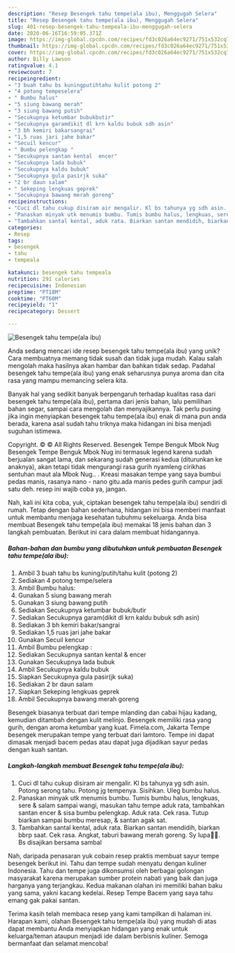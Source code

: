 ```yaml
---
description: "Resep Besengek tahu tempe(ala ibu), Menggugah Selera"
title: "Resep Besengek tahu tempe(ala ibu), Menggugah Selera"
slug: 401-resep-besengek-tahu-tempeala-ibu-menggugah-selera
date: 2020-06-16T16:59:05.371Z
image: https://img-global.cpcdn.com/recipes/fd3c026a64ec9271/751x532cq70/besengek-tahu-tempeala-ibu-foto-resep-utama.jpg
thumbnail: https://img-global.cpcdn.com/recipes/fd3c026a64ec9271/751x532cq70/besengek-tahu-tempeala-ibu-foto-resep-utama.jpg
cover: https://img-global.cpcdn.com/recipes/fd3c026a64ec9271/751x532cq70/besengek-tahu-tempeala-ibu-foto-resep-utama.jpg
author: Billy Lawson
ratingvalue: 4.1
reviewcount: 7
recipeingredient:
- "3 buah tahu bs kuningputihtahu kulit potong 2"
- "4 potong tempeselera"
- " Bumbu halus"
- "5 siung bawang merah"
- "3 siung bawang putih"
- "Secukupnya ketumbar bubukbutir"
- "Secukupnya garamdikit dl krn kaldu bubuk sdh asin"
- "3 bh kemiri bakarsangrai"
- "1,5 ruas jari jahe bakar"
- "Secuil kencur"
- " Bumbu pelengkap "
- "Secukupnya santan kental  encer"
- "Secukupnya lada bubuk"
- "Secukupnya kaldu bubuk"
- "Secukupnya gula pasirjk suka"
- "2 br daun salam"
- " Sekeping lengkuas geprek"
- "Secukupnya bawang merah goreng"
recipeinstructions:
- "Cuci dl tahu cukup disiram air mengalir. Kl bs tahunya yg sdh asin. Potong serong tahu. Potong jg tempenya. Sisihkan. Uleg bumbu halus."
- "Panaskan minyak utk menumis bumbu. Tumis bumbu halus, lengkuas, sere &amp; salam sampai wangi, masukan tahu tempe aduk rata, tambahkan santan encer &amp; sisa bumbu pelengkap. Aduk rata. Cek rasa. Tutup biarkan sampai bumbu meresap, &amp; santan agak sat."
- "Tambahkan santal kental, aduk rata. Biarkan santan mendidih, biarkan bbrp saat. Cek rasa. Angkat, taburi bawang merah goreng. Sy lupa🤭😃. Bs disajikan bersama sambal"
categories:
- Resep
tags:
- besengek
- tahu
- tempeala

katakunci: besengek tahu tempeala 
nutrition: 291 calories
recipecuisine: Indonesian
preptime: "PT18M"
cooktime: "PT60M"
recipeyield: "1"
recipecategory: Dessert

---
```



![Besengek tahu tempe(ala ibu)](https://img-global.cpcdn.com/recipes/fd3c026a64ec9271/751x532cq70/besengek-tahu-tempeala-ibu-foto-resep-utama.jpg)

Anda sedang mencari ide resep besengek tahu tempe(ala ibu) yang unik? Cara membuatnya memang tidak susah dan tidak juga mudah. Kalau salah mengolah maka hasilnya akan hambar dan bahkan tidak sedap. Padahal besengek tahu tempe(ala ibu) yang enak seharusnya punya aroma dan cita rasa yang mampu memancing selera kita.

Banyak hal yang sedikit banyak berpengaruh terhadap kualitas rasa dari besengek tahu tempe(ala ibu), pertama dari jenis bahan, lalu pemilihan bahan segar, sampai cara mengolah dan menyajikannya. Tak perlu pusing jika ingin menyiapkan besengek tahu tempe(ala ibu) enak di mana pun anda berada, karena asal sudah tahu triknya maka hidangan ini bisa menjadi suguhan istimewa.

Copyright. © © All Rights Reserved. Besengek Tempe Benguk Mbok Nug Besengek Tempe Benguk Mbok Nug ini termasuk legend karena sudah berjualan sangat lama, dan sekarang sudah generasi kedua (diturunkan ke anaknya), akan tetapi tidak mengurangi rasa gurih nyamleng cirikhas sentuhan maut ala Mbok Nug.. . Kreasi masakan tempe yang saya bumbui pedas manis, rasanya nano - nano gitu.ada manis pedes gurih campur jadi satu deh. resep ini wajib coba ya, jangan.


Nah, kali ini kita coba, yuk, ciptakan besengek tahu tempe(ala ibu) sendiri di rumah. Tetap dengan bahan sederhana, hidangan ini bisa memberi manfaat untuk membantu menjaga kesehatan tubuhmu sekeluarga. Anda bisa membuat Besengek tahu tempe(ala ibu) memakai 18 jenis bahan dan 3 langkah pembuatan. Berikut ini cara dalam membuat hidangannya.

<!--inarticleads1-->

##### Bahan-bahan dan bumbu yang dibutuhkan untuk pembuatan Besengek tahu tempe(ala ibu):

1. Ambil 3 buah tahu bs kuning/putih/tahu kulit (potong 2)
1. Sediakan 4 potong tempe/selera
1. Ambil  Bumbu halus:
1. Gunakan 5 siung bawang merah
1. Gunakan 3 siung bawang putih
1. Sediakan Secukupnya ketumbar bubuk/butir
1. Sediakan Secukupnya garam(dikit dl krn kaldu bubuk sdh asin)
1. Sediakan 3 bh kemiri bakar/sangrai
1. Sediakan 1,5 ruas jari jahe bakar
1. Gunakan Secuil kencur
1. Ambil  Bumbu pelengkap :
1. Sediakan Secukupnya santan kental &amp; encer
1. Gunakan Secukupnya lada bubuk
1. Ambil Secukupnya kaldu bubuk
1. Siapkan Secukupnya gula pasir(jk suka)
1. Sediakan 2 br daun salam
1. Siapkan  Sekeping lengkuas geprek
1. Ambil Secukupnya bawang merah goreng


Besengek biasanya terbuat dari tempe mlanding dan cabai hijau kadang, kemudian ditambah dengan kulit melinjo. Besengek memiliki rasa yang gurih, dengan aroma ketumbar yang kuat. Fimela.com, Jakarta Tempe besengek merupakan tempe yang terbuat dari lamtoro. Tempe ini dapat dimasak menjadi bacem pedas atau dapat juga dijadikan sayur pedas dengan kuah santan. 

<!--inarticleads2-->

##### Langkah-langkah membuat Besengek tahu tempe(ala ibu):

1. Cuci dl tahu cukup disiram air mengalir. Kl bs tahunya yg sdh asin. Potong serong tahu. Potong jg tempenya. Sisihkan. Uleg bumbu halus.
1. Panaskan minyak utk menumis bumbu. Tumis bumbu halus, lengkuas, sere &amp; salam sampai wangi, masukan tahu tempe aduk rata, tambahkan santan encer &amp; sisa bumbu pelengkap. Aduk rata. Cek rasa. Tutup biarkan sampai bumbu meresap, &amp; santan agak sat.
1. Tambahkan santal kental, aduk rata. Biarkan santan mendidih, biarkan bbrp saat. Cek rasa. Angkat, taburi bawang merah goreng. Sy lupa🤭😃. Bs disajikan bersama sambal


Nah, daripada penasaran yuk cobain resep praktis membuat sayur tempe besengek berikut ini. Tahu dan tempe sudah menyatu dengan kuliner Indonesia. Tahu dan tempe juga dikonsumsi oleh berbagai golongan masyarakat karena merupakan sumber protein nabati yang baik dan juga harganya yang terjangkau. Kedua makanan olahan ini memiliki bahan baku yang sama, yakni kacang kedelai. Resep Tempe Bacem yang saya tahu emang gak pakai santan. 

Terima kasih telah membaca resep yang kami tampilkan di halaman ini. Harapan kami, olahan Besengek tahu tempe(ala ibu) yang mudah di atas dapat membantu Anda menyiapkan hidangan yang enak untuk keluarga/teman ataupun menjadi ide dalam berbisnis kuliner. Semoga bermanfaat dan selamat mencoba!
